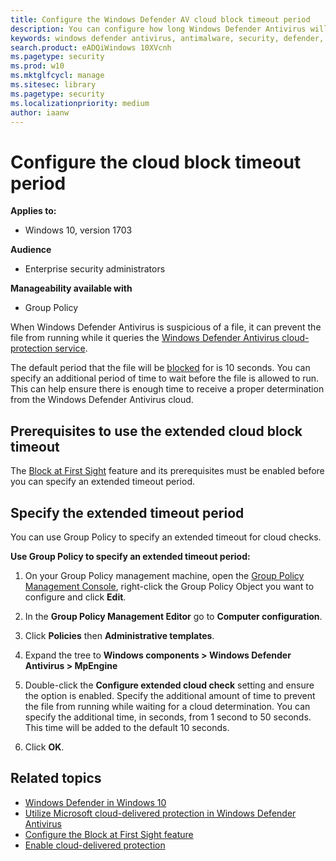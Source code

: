 ```yaml
---
title: Configure the Windows Defender AV cloud block timeout period
description: You can configure how long Windows Defender Antivirus will block a file from running while waiting for a cloud determination.
keywords: windows defender antivirus, antimalware, security, defender, cloud, timeout, block, period, seconds
search.product: eADQiWindows 10XVcnh
ms.pagetype: security
ms.prod: w10
ms.mktglfcycl: manage
ms.sitesec: library
ms.pagetype: security
ms.localizationpriority: medium
author: iaanw
---
```


# Configure the cloud block timeout period



**Applies to:**

- Windows 10, version 1703

**Audience**

- Enterprise security administrators

**Manageability available with**

- Group Policy






When Windows Defender Antivirus is suspicious of a file, it can prevent the file from running while it queries the [Windows Defender Antivirus cloud-protection service](utilize-microsoft-cloud-protection-windows-defender-antivirus.md).

The default period that the file will be [blocked](configure-block-at-first-sight-windows-defender-antivirus.md) for is 10 seconds. You can specify an additional period of time to wait before the file is allowed to run. This can help ensure there is enough time to receive a proper determination from the Windows Defender Antivirus cloud.



## Prerequisites to use the extended cloud block timeout

The [Block at First Sight](configure-block-at-first-sight-windows-defender-antivirus.md) feature and its prerequisites must be enabled before you can specify an extended timeout period. 
    
## Specify the extended timeout period

You can use Group Policy to specify an extended timeout for cloud checks.

**Use Group Policy to specify an extended timeout period:**

1.  On your Group Policy management machine, open the [Group Policy Management Console](https://technet.microsoft.com/library/cc731212.aspx), right-click the Group Policy Object you want to configure and click **Edit**.

2.  In the **Group Policy Management Editor** go to **Computer configuration**.

3.  Click **Policies** then **Administrative templates**.

4.  Expand the tree to **Windows components > Windows Defender Antivirus > MpEngine**
    
5.  Double-click the **Configure extended cloud check** setting and ensure the option is enabled. Specify the additional amount of time to prevent the file from running while waiting for a cloud determination. You can specify the additional time, in seconds, from 1 second to 50 seconds. This time will be added to the default 10 seconds.
    
6. Click **OK**.


## Related topics

- [Windows Defender in Windows 10](windows-defender-antivirus-in-windows-10.md)
- [Utilize Microsoft cloud-delivered protection in Windows Defender Antivirus](utilize-microsoft-cloud-protection-windows-defender-antivirus.md)
- [Configure the Block at First Sight feature](configure-block-at-first-sight-windows-defender-antivirus.md)
- [Enable cloud-delivered protection](enable-cloud-protection-windows-defender-antivirus.md)




